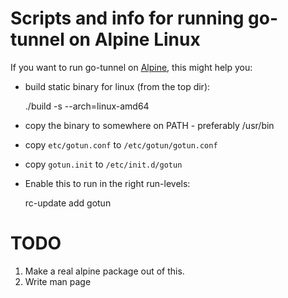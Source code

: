 # Scripts and info for running go-tunnel on Alpine Linux

If you want to run go-tunnel on [Alpine](https://alpinelinux.org),
this might help you:

* build static binary for linux (from the top dir):

    ./build -s --arch=linux-amd64

* copy the binary to somewhere on PATH - preferably /usr/bin

* copy `etc/gotun.conf` to `/etc/gotun/gotun.conf`

* copy `gotun.init` to `/etc/init.d/gotun`

* Enable this to run in  the right run-levels:

    rc-update add gotun

# TODO
1. Make a real alpine package out of this.
2. Write man page
